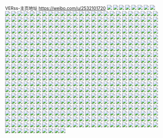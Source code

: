 VERss-主页地址 https://weibo.com/u/2532101720 
![](https://wx4.sinaimg.cn/mw2000/96ecce58gy1h86yjp5jd1j21401e04qp.jpg) 
![](https://wx4.sinaimg.cn/mw2000/96ecce58gy1h86yjmtzlcj215u36c7wj.jpg) 
![](https://wx4.sinaimg.cn/mw2000/96ecce58gy1h86yjptmftj21401e04qp.jpg) 
![](https://wx4.sinaimg.cn/mw2000/96ecce58gy1h86yj9d4rwj219r36ce83.jpg) 
![](https://wx4.sinaimg.cn/mw2000/96ecce58gy1h86yjnxc2ij21401e01kx.jpg) 
![](https://wx4.sinaimg.cn/mw2000/96ecce58gy1h86yjjy03gj21ix36chdv.jpg) 
![](https://wx4.sinaimg.cn/mw2000/96ecce58gy1h86yjb5ev2j219u36cb29.jpg) 
![](https://wx4.sinaimg.cn/mw2000/96ecce58gy1h86yje7k14j20xc3gxe81.jpg) 
![](https://wx4.sinaimg.cn/mw2000/96ecce58gy1h86yjcies4j219r36c7wh.jpg) 
![](https://wx4.sinaimg.cn/mw2000/96ecce58gy1h83sy7qr9gj21401e0n99.jpg) 
![](https://wx4.sinaimg.cn/mw2000/96ecce58gy1h83sy77nwnj21401e0qon.jpg) 
![](https://wx4.sinaimg.cn/mw2000/96ecce58gy1h82nvpr6bgj21401e07t6.jpg) 
![](https://wx4.sinaimg.cn/mw2000/96ecce58gy1h82nvsk9y2j21401e0ham.jpg) 
![](https://wx4.sinaimg.cn/mw2000/96ecce58gy1h829m9deqcj22c032we85.jpg) 
![](https://wx4.sinaimg.cn/mw2000/96ecce58gy1h829m6swj1j216w36chdu.jpg) 
![](https://wx4.sinaimg.cn/mw2000/96ecce58gy1h829lw0y7mj22c032f7wl.jpg) 
![](https://wx4.sinaimg.cn/mw2000/96ecce58gy1h829molsgwj22c03407wo.jpg) 
![](https://wx4.sinaimg.cn/mw2000/96ecce58gy1h829lzjldgj217836cu10.jpg) 
![](https://wx4.sinaimg.cn/mw2000/96ecce58gy1h829mgfbqcj22c03401l3.jpg) 
![](https://wx4.sinaimg.cn/mw2000/96ecce58gy1h829mu5nzaj227e2z0u0z.jpg) 
![](https://wx4.sinaimg.cn/mw2000/96ecce58gy1h829m3hrobj20xc3ofe84.jpg) 
![](https://wx4.sinaimg.cn/mw2000/96ecce58gy1h829mwwl8wj22c032l7wl.jpg) 
![](https://wx4.sinaimg.cn/mw2000/96ecce58ly1h7vwkgo128j21401e0qd4.jpg) 
![](https://wx4.sinaimg.cn/mw2000/96ecce58ly1h7vwnh6yeyj20dg0dg3zf.jpg) 
![](https://wx4.sinaimg.cn/mw2000/96ecce58ly1h7vwkgbm2pj21401e0n88.jpg) 
![](https://wx4.sinaimg.cn/mw2000/96ecce58ly1h7vu5xe85rj22c0340e83.jpg) 
![](https://wx4.sinaimg.cn/mw2000/96ecce58ly1h7vu5yfo0ij22c03407wi.jpg) 
![](https://wx4.sinaimg.cn/mw2000/96ecce58ly1h7vu5z83goj21yo1yohdt.jpg) 
![](https://wx4.sinaimg.cn/mw2000/96ecce58gy1h7tg5urclij23402c0e82.jpg) 
![](https://wx4.sinaimg.cn/mw2000/96ecce58gy1h7tg5tg5tzj21401e0122.jpg) 
![](https://wx4.sinaimg.cn/mw2000/96ecce58gy1h7tg5qn7t4j21401duayn.jpg) 
![](https://wx4.sinaimg.cn/mw2000/96ecce58gy1h7tg5p4bevj21401e0dvu.jpg) 
![](https://wx4.sinaimg.cn/mw2000/96ecce58gy1h7tg5swuaxj21401e0k9r.jpg) 
![](https://wx4.sinaimg.cn/mw2000/96ecce58gy1h7tg5ziir9j22h91h0npd.jpg) 
![](https://wx4.sinaimg.cn/mw2000/96ecce58gy1h7bwmp07odj21401dudsp.jpg) 
![](https://wx4.sinaimg.cn/mw2000/96ecce58gy1h7bwmpmazaj20yc16xdry.jpg) 
![](https://wx4.sinaimg.cn/mw2000/96ecce58gy1h7bwmqdryij21401e0qh3.jpg) 
![](https://wx4.sinaimg.cn/mw2000/96ecce58gy1h7az64cyhrj21e327xhdt.jpg) 
![](https://wx4.sinaimg.cn/mw2000/96ecce58gy1h7bivnn0wij20e10ef3yc.jpg) 
![](https://wx4.sinaimg.cn/mw2000/96ecce58gy1h7az65re5xj21hc280n64.jpg) 
![](https://wx4.sinaimg.cn/mw2000/96ecce58gy1h7az6288paj211w1ku4h3.jpg) 
![](https://wx4.sinaimg.cn/mw2000/96ecce58gy1h7bivn8z82j20e10ef3yc.jpg) 
![](https://wx4.sinaimg.cn/mw2000/96ecce58gy1h7az66p4ewj216o1kw42o.jpg) 
![](https://wx4.sinaimg.cn/mw2000/96ecce58gy1h7az685uelj214w1kw000.jpg) 
![](https://wx4.sinaimg.cn/mw2000/96ecce58gy1h7bivvny36j20e10ef3yc.jpg) 
![](https://wx4.sinaimg.cn/mw2000/96ecce58gy1h7az632qqlj212i1hbtqv.jpg) 
![](https://wx4.sinaimg.cn/mw2000/96ecce58ly1h6zmonnmupj21401e0ap8.jpg) 
![](https://wx4.sinaimg.cn/mw2000/96ecce58ly1h6zmoop3txj21421hf770.jpg) 
![](https://wx4.sinaimg.cn/mw2000/96ecce58ly1h6zmom2ii6j21401e0e65.jpg) 
![](https://wx4.sinaimg.cn/mw2000/96ecce58ly1h6zn1r6dhej228u28uu0y.jpg) 
![](https://wx4.sinaimg.cn/mw2000/96ecce58ly1h6zmon2osuj211x1kwe3m.jpg) 
![](https://wx4.sinaimg.cn/mw2000/96ecce58ly1h6zk93kpxmj21401e0h08.jpg) 
![](https://wx4.sinaimg.cn/mw2000/96ecce58ly1h6zk932jo1j21401e0k1r.jpg) 
![](https://wx4.sinaimg.cn/mw2000/96ecce58ly1h6zk92s1y6j21401e0wsg.jpg) 
![](https://wx4.sinaimg.cn/mw2000/96ecce58ly1h6zkcuakrgj21401dudxl.jpg) 
![](https://wx4.sinaimg.cn/mw2000/96ecce58ly1h6zk92frxzj21401e014r.jpg) 
![](https://wx4.sinaimg.cn/mw2000/96ecce58ly1h6zk966ay5j21hc1uowlr.jpg) 
![](https://wx4.sinaimg.cn/mw2000/96ecce58ly1h6zk95lwn4j21kw16o768.jpg) 
![](https://wx4.sinaimg.cn/mw2000/96ecce58ly1h6zk94q6cgj215o1qi4qp.jpg) 
![](https://wx4.sinaimg.cn/mw2000/96ecce58ly1h6zkah6o8kj21o02804cf.jpg) 
![](https://wx4.sinaimg.cn/mw2000/96ecce58gy1h5zy8volytj236c2dpnpe.jpg) 
![](https://wx4.sinaimg.cn/mw2000/96ecce58gy1h5zy8zuskrj20xc2zchdu.jpg) 
![](https://wx4.sinaimg.cn/mw2000/96ecce58gy1h5zy8afnasj215o2w67wh.jpg) 
![](https://wx4.sinaimg.cn/mw2000/96ecce58gy1h5zy8f2ce4j215o2w4x6p.jpg) 
![](https://wx4.sinaimg.cn/mw2000/96ecce58gy1h5zy8pyt4gj215o1qn4qp.jpg) 
![](https://wx4.sinaimg.cn/mw2000/96ecce58gy1h5zy8ilk0mj215o2xab29.jpg) 
![](https://wx4.sinaimg.cn/mw2000/96ecce58gy1h5zyebwdyjj20uk6iakjn.jpg) 
![](https://wx4.sinaimg.cn/mw2000/96ecce58gy1h5zydo0cp0j20uk5l5u0y.jpg) 
![](https://wx4.sinaimg.cn/mw2000/96ecce58gy1h5zy9ep7rgj215o335b2a.jpg) 
![](https://wx4.sinaimg.cn/mw2000/96ecce58gy1h5pjt4r7g4j21401e0aoh.jpg) 
![](https://wx4.sinaimg.cn/mw2000/96ecce58gy1h5pjt3rqctj21401e07hs.jpg) 
![](https://wx4.sinaimg.cn/mw2000/96ecce58gy1h5pjt0msx5j21401e0apv.jpg) 
![](https://wx4.sinaimg.cn/mw2000/96ecce58gy1h5pjt1jcygj21401e0k4n.jpg) 
![](https://wx4.sinaimg.cn/mw2000/96ecce58gy1h5pjt2o9ytj21401dr7is.jpg) 
![](https://wx4.sinaimg.cn/mw2000/96ecce58gy1h5pjszkd8sj21401dzk3e.jpg) 
![](https://wx4.sinaimg.cn/mw2000/96ecce58gy1h5de2x5n43j212b166e3c.jpg) 
![](https://wx4.sinaimg.cn/mw2000/96ecce58gy1h5de2tbv00j21401dzh3g.jpg) 
![](https://wx4.sinaimg.cn/mw2000/96ecce58gy1h5de2y697tj21401dzams.jpg) 
![](https://wx4.sinaimg.cn/mw2000/96ecce58gy1h5de2uadshj21401dz19j.jpg) 
![](https://wx4.sinaimg.cn/mw2000/96ecce58gy1h5de2za4moj21401e0gzl.jpg) 
![](https://wx4.sinaimg.cn/mw2000/96ecce58gy1h5de2kne4fj22c03821kz.jpg) 
![](https://wx4.sinaimg.cn/mw2000/96ecce58gy1h5de3160btj2280340kjm.jpg) 
![](https://wx4.sinaimg.cn/mw2000/96ecce58gy1h5de2rlqu7j215p3h0npe.jpg) 
![](https://wx4.sinaimg.cn/mw2000/96ecce58gy1h4l2ox9rhij215o2bcb2a.jpg) 
![](https://wx4.sinaimg.cn/mw2000/96ecce58gy1h4l2p5m2z9j215o3p4e82.jpg) 
![](https://wx4.sinaimg.cn/mw2000/96ecce58gy1h4l2oqihfdj215o2w7qv6.jpg) 
![](https://wx4.sinaimg.cn/mw2000/96ecce58gy1h4l2pnex44j20xc3k71ky.jpg) 
![](https://wx4.sinaimg.cn/mw2000/96ecce58gy1h4l2o9xeooj22603177wi.jpg) 
![](https://wx4.sinaimg.cn/mw2000/96ecce58gy1h4l2paxar3j215o349qv5.jpg) 
![](https://wx4.sinaimg.cn/mw2000/96ecce58gy1h4l2phf7aoj21xj2itkjm.jpg) 
![](https://wx4.sinaimg.cn/mw2000/96ecce58gy1h4l2oj9khuj222o340hdv.jpg) 
![](https://wx4.sinaimg.cn/mw2000/96ecce58gy1h4l2pf368pj215o1qte81.jpg) 
![](https://wx4.sinaimg.cn/mw2000/96ecce58gy1h4a0gkddx0j21zj31bx6q.jpg) 
![](https://wx4.sinaimg.cn/mw2000/96ecce58gy1h4a0e3ya6zj215o2etkjm.jpg) 
![](https://wx4.sinaimg.cn/mw2000/96ecce58gy1h4a0d6ogcuj22532zxe82.jpg) 
![](https://wx4.sinaimg.cn/mw2000/96ecce58gy1h4a0fg7x4lj21o0280qv5.jpg) 
![](https://wx4.sinaimg.cn/mw2000/96ecce58gy1h4a0h2p9u8j223d2xi7wi.jpg) 
![](https://wx4.sinaimg.cn/mw2000/96ecce58gy1h4a0g8en4cj21o0280qv5.jpg) 
![](https://wx4.sinaimg.cn/mw2000/96ecce58gy1h4a0h9thecj227y33xkjl.jpg) 
![](https://wx4.sinaimg.cn/mw2000/96ecce58gy1h4a0eiesqgj215o1qi4qp.jpg) 
![](https://wx4.sinaimg.cn/mw2000/96ecce58gy1h4a0hg1ovuj20n80n8q8m.jpg) 
![](https://wx4.sinaimg.cn/mw2000/96ecce58gy1h4a0dmak3fj215o335npd.jpg) 
![](https://wx4.sinaimg.cn/mw2000/96ecce58gy1h3vc2si4pcj215o38p1ky.jpg) 
![](https://wx4.sinaimg.cn/mw2000/96ecce58gy1h3vc2oq21xj215o38ob2a.jpg) 
![](https://wx4.sinaimg.cn/mw2000/96ecce58gy1h3vc2uzvyjj20xc3qy7wi.jpg) 
![](https://wx4.sinaimg.cn/mw2000/96ecce58gy1h3vc2j4h5oj215o2be1ky.jpg) 
![](https://wx4.sinaimg.cn/mw2000/96ecce58gy1h3vc2dkp0lj215o33kkjl.jpg) 
![](https://wx4.sinaimg.cn/mw2000/96ecce58gy1h3vc2lricoj215o38ob2a.jpg) 
![](https://wx4.sinaimg.cn/mw2000/96ecce58gy1h3vc2xsartj215o2vg7wi.jpg) 
![](https://wx4.sinaimg.cn/mw2000/96ecce58gy1h3vc2goanzj215o38okjl.jpg) 
![](https://wx4.sinaimg.cn/mw2000/96ecce58gy1h3vc2enoipj21401e0ak6.jpg) 
![](https://wx4.sinaimg.cn/mw2000/96ecce58gy1h3ol0x8scej21nz1nz4qq.jpg) 
![](https://wx4.sinaimg.cn/mw2000/96ecce58gy1h3ol0o2q5uj21401drkgd.jpg) 
![](https://wx4.sinaimg.cn/mw2000/96ecce58gy1h3ol0p446jj21401drtna.jpg) 
![](https://wx4.sinaimg.cn/mw2000/96ecce58gy1h3ol0mei9jj21401e0n83.jpg) 
![](https://wx4.sinaimg.cn/mw2000/96ecce58gy1h3ol0kdb2rj21401e0h2f.jpg) 
![](https://wx4.sinaimg.cn/mw2000/96ecce58gy1h3ol0lib4uj21401e0tne.jpg) 
![](https://wx4.sinaimg.cn/mw2000/96ecce58gy1h3ol0r99bjj21401e07nz.jpg) 
![](https://wx4.sinaimg.cn/mw2000/96ecce58gy1h3ol0q28nyj21401e0qfi.jpg) 
![](https://wx4.sinaimg.cn/mw2000/96ecce58gy1h3ol0ucmx3j21o0230npe.jpg) 
![](https://wx4.sinaimg.cn/mw2000/96ecce58gy1h3ihftyeqbj22c0340npd.jpg) 
![](https://wx4.sinaimg.cn/mw2000/96ecce58gy1h3ihfxygmlj221t2vcu0x.jpg) 
![](https://wx4.sinaimg.cn/mw2000/96ecce58gy1h3ihg3ejj8j22ba340e82.jpg) 
![](https://wx4.sinaimg.cn/mw2000/96ecce58gy1h3ihg8whl8j21zd2tmkjl.jpg) 
![](https://wx4.sinaimg.cn/mw2000/96ecce58gy1h2yptz8ya5j21401e07d6.jpg) 
![](https://wx4.sinaimg.cn/mw2000/96ecce58gy1h2yptx1d4gj21401e0wx0.jpg) 
![](https://wx4.sinaimg.cn/mw2000/96ecce58gy1h2yptyehcwj21401e0wvf.jpg) 
![](https://wx4.sinaimg.cn/mw2000/96ecce58gy1h2ypu08hq6j21401e0123.jpg) 
![](https://wx4.sinaimg.cn/mw2000/96ecce58gy1h2imn0fu97j22560zo4q3.jpg) 
![](https://wx4.sinaimg.cn/mw2000/96ecce58gy1h2immvi6vwj22bh2wde82.jpg) 
![](https://wx4.sinaimg.cn/mw2000/96ecce58gy1h2hpf7porhj23402c0x6p.jpg) 
![](https://wx4.sinaimg.cn/mw2000/96ecce58gy1h2hpf5hie9j22c0340x6q.jpg) 
![](https://wx4.sinaimg.cn/mw2000/96ecce58gy1h2hpfngwz6j228k2zfx6p.jpg) 
![](https://wx4.sinaimg.cn/mw2000/96ecce58gy1h2goyw2ymjj21o0280b29.jpg) 
![](https://wx4.sinaimg.cn/mw2000/96ecce58gy1h2goz1gjtuj21vp2mshdt.jpg) 
![](https://wx4.sinaimg.cn/mw2000/96ecce58gy1h2goz01i5ij21401e0k5p.jpg) 
![](https://wx4.sinaimg.cn/mw2000/96ecce58gy1h2goyz0nzoj21401e0dqt.jpg) 
![](https://wx4.sinaimg.cn/mw2000/96ecce58gy1h2goytyd0jj21yb2qg4qp.jpg) 
![](https://wx4.sinaimg.cn/mw2000/96ecce58gy1h2goyy12inj21401e0k6b.jpg) 
![](https://wx4.sinaimg.cn/mw2000/96ecce58gy1h2au2oudkgj22a232wu0z.jpg) 
![](https://wx4.sinaimg.cn/mw2000/96ecce58gy1h2au2iq9jkj226p2v7b2b.jpg) 
![](https://wx4.sinaimg.cn/mw2000/96ecce58gy1h2au2llsaqj22bz2zdnpf.jpg) 
![](https://wx4.sinaimg.cn/mw2000/96ecce58gy1h2au2wrkgdj20u00u0dwr.jpg) 
![](https://wx4.sinaimg.cn/mw2000/96ecce58gy1h28or5m8c6j21eb1tr19c.jpg) 
![](https://wx4.sinaimg.cn/mw2000/96ecce58gy1h28or44ddwj21sl2a9tyn.jpg) 
![](https://wx4.sinaimg.cn/mw2000/96ecce58gy1h24pc1v6mdj23402c0x6q.jpg) 
![](https://wx4.sinaimg.cn/mw2000/96ecce58gy1h24pbt9edcj23402c0u0y.jpg) 
![](https://wx4.sinaimg.cn/mw2000/96ecce58gy1h24pc35sq3j20mi0q6aho.jpg) 
![](https://wx4.sinaimg.cn/mw2000/96ecce58gy1h1u4kiiicej21401dzgu7.jpg) 
![](https://wx4.sinaimg.cn/mw2000/96ecce58gy1h1u4kjz24aj21lq24z4ow.jpg) 
![](https://wx4.sinaimg.cn/mw2000/96ecce58gy1h1miue7uwcj23402c0npe.jpg) 
![](https://wx4.sinaimg.cn/mw2000/96ecce58gy1h1iq25xctjj21o0280e83.jpg) 
![](https://wx4.sinaimg.cn/mw2000/96ecce58gy1h1iq1lqymdj21o02807wk.jpg) 
![](https://wx4.sinaimg.cn/mw2000/96ecce58gy1h1iq1ypz5mj21o0280kjn.jpg) 
![](https://wx4.sinaimg.cn/mw2000/96ecce58gy1h1iq7xn6ooj21o0280qv6.jpg) 
![](https://wx4.sinaimg.cn/mw2000/96ecce58gy1h1hlnukh17j20u0140dpj.jpg) 
![](https://wx4.sinaimg.cn/mw2000/96ecce58gy1h1hlnto7prj22af340kjm.jpg) 
![](https://wx4.sinaimg.cn/mw2000/96ecce58gy1h1hlobjgy4j20qk0zfalj.jpg) 
![](https://wx4.sinaimg.cn/mw2000/96ecce58gy1h1hlnrm88lj22c033q4qq.jpg) 
![](https://wx4.sinaimg.cn/mw2000/96ecce58gy1h1hlnnvm58j21o02807wi.jpg) 
![](https://wx4.sinaimg.cn/mw2000/96ecce58gy1h1hlnk6djaj22c0340npe.jpg) 
![](https://wx4.sinaimg.cn/mw2000/96ecce58gy1h1hlo95jdrj21dh1tzx6p.jpg) 
![](https://wx4.sinaimg.cn/mw2000/96ecce58gy1h0snr30j7hj21o0280e81.jpg) 
![](https://wx4.sinaimg.cn/mw2000/96ecce58gy1h0snr48lnyj21gs1yde5c.jpg) 
![](https://wx4.sinaimg.cn/mw2000/96ecce58gy1h0r4hbms5rj22c02c0b2e.jpg) 
![](https://wx4.sinaimg.cn/mw2000/96ecce58gy1h0r4j67ff5j229v35su12.jpg) 
![](https://wx4.sinaimg.cn/mw2000/96ecce58gy1h0r4jhrjvqj224x2uke84.jpg) 
![](https://wx4.sinaimg.cn/mw2000/96ecce58gy1h0r4kb77n5j226u2x4e85.jpg) 
![](https://wx4.sinaimg.cn/mw2000/96ecce58gy1h0r4l00yjij22c02n4npi.jpg) 
![](https://wx4.sinaimg.cn/mw2000/96ecce58gy1h0r4ljgyu9j224u2uhnpg.jpg) 
![](https://wx4.sinaimg.cn/mw2000/96ecce58gy1h0r4m3qtqfj22c034dkjn.jpg) 
![](https://wx4.sinaimg.cn/mw2000/96ecce58gy1h0qw43nrqoj220u319npd.jpg) 
![](https://wx4.sinaimg.cn/mw2000/96ecce58gy1h0r4mbnzwvj20qs140awv.jpg) 
![](https://wx4.sinaimg.cn/mw2000/96ecce58gy1h0r4n22am8j22c0340qv6.jpg) 
![](https://wx4.sinaimg.cn/mw2000/96ecce58gy1h0po70k3wmj21401e04qp.jpg) 
![](https://wx4.sinaimg.cn/mw2000/96ecce58gy1h0po7clnd3j21401dzqle.jpg) 
![](https://wx4.sinaimg.cn/mw2000/96ecce58gy1h0podyfpwoj22c01r0npd.jpg) 
![](https://wx4.sinaimg.cn/mw2000/96ecce58gy1h0podgpbsrj22c0340qv7.jpg) 
![](https://wx4.sinaimg.cn/mw2000/96ecce58gy1h0puesj61qj21kz23ze82.jpg) 
![](https://wx4.sinaimg.cn/mw2000/96ecce58gy1h0puf0vi7wj225k2ogx6q.jpg) 
![](https://wx4.sinaimg.cn/mw2000/96ecce58gy1h0puf7xqdtj21ui2rrb2c.jpg) 
![](https://wx4.sinaimg.cn/mw2000/96ecce58gy1h0puf9tmu4j224e2tv1ky.jpg) 
![](https://wx4.sinaimg.cn/mw2000/96ecce58gy1h0pufgces2j21wy2jy4qs.jpg) 
![](https://wx4.sinaimg.cn/mw2000/96ecce58gy1h07q9s8rtdj22c01k01kz.jpg) 
![](https://wx4.sinaimg.cn/mw2000/96ecce58gy1h07q9wn0pxj20u00u0av5.jpg) 
![](https://wx4.sinaimg.cn/mw2000/96ecce58gy1h07qa0xtqoj217e0sxe81.jpg) 
![](https://wx4.sinaimg.cn/mw2000/96ecce58gy1h07qa4kr6ij20vh18tn4o.jpg) 
![](https://wx4.sinaimg.cn/mw2000/96ecce58gy1h07qaamv6fj20zo1bjal4.jpg) 
![](https://wx4.sinaimg.cn/mw2000/96ecce58gy1h07qa8tpzbj20zo1c77g1.jpg) 
![](https://wx4.sinaimg.cn/mw2000/96ecce58gy1gzk444r3bcj20zo19dgwq.jpg) 
![](https://wx4.sinaimg.cn/mw2000/96ecce58gy1gzk43xb7b3j20mp14d7c4.jpg) 
![](https://wx4.sinaimg.cn/mw2000/96ecce58gy1gzk43zztvhj20zo18ldts.jpg) 
![](https://wx4.sinaimg.cn/mw2000/96ecce58gy1gzk443sc3fj20zo1bogzr.jpg) 
![](https://wx4.sinaimg.cn/mw2000/96ecce58gy1gzk4569ytsj22c0340e83.jpg) 
![](https://wx4.sinaimg.cn/mw2000/96ecce58gy1gzk44888ekj20zo1adtmc.jpg) 
![](https://wx4.sinaimg.cn/mw2000/96ecce58gy1gzk44q2tkjj21o0280kjm.jpg) 
![](https://wx4.sinaimg.cn/mw2000/96ecce58gy1gzk44j8w1qj21o0280e82.jpg) 
![](https://wx4.sinaimg.cn/mw2000/96ecce58gy1gzk45cayy8j20zo1br1kx.jpg) 
![](https://wx4.sinaimg.cn/mw2000/96ecce58gy1gzk45ioekbj20zo1bq1kx.jpg) 
![](https://wx4.sinaimg.cn/mw2000/96ecce58gy1gzblzwc8wdj20zi1r4u0x.jpg) 
![](https://wx4.sinaimg.cn/mw2000/96ecce58gy1gyv6i2g12nj20zo1awtnl.jpg) 
![](https://wx4.sinaimg.cn/mw2000/96ecce58gy1gyv6jglbwej22c0340npj.jpg) 
![](https://wx4.sinaimg.cn/mw2000/96ecce58gy1gyv6jrktp4j22a2351e84.jpg) 
![](https://wx4.sinaimg.cn/mw2000/96ecce58gy1gyv6k6sbh2j21z92zse83.jpg) 
![](https://wx4.sinaimg.cn/mw2000/96ecce58gy1gyv6lyeotyj21o0280x6q.jpg) 
![](https://wx4.sinaimg.cn/mw2000/96ecce58gy1gyv6mtflyoj21o022z1kz.jpg) 
![](https://wx4.sinaimg.cn/mw2000/96ecce58gy1gyv6nbs06nj22801o0kjm.jpg) 
![](https://wx4.sinaimg.cn/mw2000/96ecce58ly1gydv1w1ifdj21xa1bc7wh.jpg) 
![](https://wx4.sinaimg.cn/mw2000/96ecce58ly1gydv37lzidj23402c0x6r.jpg) 
![](https://wx4.sinaimg.cn/mw2000/96ecce58ly1gydv1xukrhj21fd14u4c2.jpg) 
![](https://wx4.sinaimg.cn/mw2000/96ecce58gy1gycqecfc9cj22801qznpe.jpg) 
![](https://wx4.sinaimg.cn/mw2000/96ecce58gy1gycqef66k7j22801lv4qq.jpg) 
![](https://wx4.sinaimg.cn/mw2000/96ecce58gy1gxsmu7vqwgj21o0280b29.jpg) 
![](https://wx4.sinaimg.cn/mw2000/96ecce58gy1gxsmu9p23dj21o0280e81.jpg) 
![](https://wx4.sinaimg.cn/mw2000/96ecce58gy1gxsmu6a5hej21o0280e81.jpg) 
![](https://wx4.sinaimg.cn/mw2000/96ecce58gy1gxsmtshri4j20ku0rstd8.jpg) 
![](https://wx4.sinaimg.cn/mw2000/96ecce58gy1gxpvyyaez3j21o0280u0x.jpg) 
![](https://wx4.sinaimg.cn/mw2000/96ecce58gy1gxpvyztidzj21o0280qv5.jpg) 
![](https://wx4.sinaimg.cn/mw2000/96ecce58gy1gxpvz15gqyj22c03401ky.jpg) 
![](https://wx4.sinaimg.cn/mw2000/96ecce58gy1gxetcmpmnoj20oe0as0ud.jpg) 
![](https://wx4.sinaimg.cn/mw2000/96ecce58gy1gxetcubs4jj20qw0o6gn1.jpg) 
![](https://wx4.sinaimg.cn/mw2000/96ecce58gy1gxct5t4fw3j21o01n6b29.jpg) 
![](https://wx4.sinaimg.cn/mw2000/96ecce58gy1gxct5qqop7j21o02801ky.jpg) 
![](https://wx4.sinaimg.cn/mw2000/96ecce58gy1gxct5bg9foj21o02801ky.jpg) 
![](https://wx4.sinaimg.cn/mw2000/96ecce58gy1gxct5j0eooj21o021fu0x.jpg) 
![](https://wx4.sinaimg.cn/mw2000/96ecce58gy1gxct5lcb2jj21nz20zqv5.jpg) 
![](https://wx4.sinaimg.cn/mw2000/96ecce58gy1gxct5gq4sfj21o02804qq.jpg) 
![](https://wx4.sinaimg.cn/mw2000/96ecce58gy1gwy0jzpwhwj20rs0kutcv.jpg) 
![](https://wx4.sinaimg.cn/mw2000/96ecce58gy1gwy0k1a0pwj20rs0kutcw.jpg) 
![](https://wx4.sinaimg.cn/mw2000/96ecce58gy1gwvem82d4hj20mi14019e.jpg) 
![](https://wx4.sinaimg.cn/mw2000/96ecce58gy1gwvektp3r4j21te1te1ky.jpg) 
![](https://wx4.sinaimg.cn/mw2000/96ecce58gy1gwvemao2fsj20nm15zh2g.jpg) 
![](https://wx4.sinaimg.cn/mw2000/96ecce58gy1gwvel45xz3j22bz2bzhdw.jpg) 
![](https://wx4.sinaimg.cn/mw2000/96ecce58gy1gwvejq5824j22bz2bzx6q.jpg) 
![](https://wx4.sinaimg.cn/mw2000/96ecce58gy1gwvekis9aaj22652xznpg.jpg) 
![](https://wx4.sinaimg.cn/mw2000/96ecce58gy1gwl8kxxl39j20zg1baafs.jpg) 
![](https://wx4.sinaimg.cn/mw2000/96ecce58gy1gwl8km88j1j215x1mph19.jpg) 
![](https://wx4.sinaimg.cn/mw2000/96ecce58gy1gwl8kj311sj20u00u0nby.jpg) 
![](https://wx4.sinaimg.cn/mw2000/96ecce58gy1gwl8kl2dfij20qt0qtgyp.jpg) 
![](https://wx4.sinaimg.cn/mw2000/96ecce58gy1gwl8kwmk6dj219t1p21ja.jpg) 
![](https://wx4.sinaimg.cn/mw2000/96ecce58gy1gwl8kh19tsj20nl1f0792.jpg) 
![](https://wx4.sinaimg.cn/mw2000/002Lmrkkgy1gvgemrxoeij61o0280hdu02.jpg) 
![](https://wx4.sinaimg.cn/mw2000/002Lmrkkgy1gvgenfnohnj62c034db2b02.jpg) 
![](https://wx4.sinaimg.cn/mw2000/002Lmrkkgy1gvgem8xzloj61o0280qv702.jpg) 
![](https://wx4.sinaimg.cn/mw2000/002Lmrkkgy1gvgemm7gj6j61o02804qr02.jpg) 
![](https://wx4.sinaimg.cn/mw2000/002Lmrkkgy1gvgen3auurj63402c01l102.jpg) 
![](https://wx4.sinaimg.cn/mw2000/002Lmrkkgy1gvgemfi8brj61o0280npf02.jpg) 
![](https://wx4.sinaimg.cn/mw2000/96ecce58gy1h2kw5qeyqgj21lg24mb29.jpg) 
![](https://wx4.sinaimg.cn/mw2000/96ecce58gy1h2kw5lnnm7j21hw2624qp.jpg) 
![](https://wx4.sinaimg.cn/mw2000/96ecce58gy1h2kw5xc9onj21dp22j7wh.jpg) 
![](https://wx4.sinaimg.cn/mw2000/96ecce58gy1h2kw69jmu1j21ji25y7wi.jpg) 
![](https://wx4.sinaimg.cn/mw2000/96ecce58gy1h2kw5sg84oj20zv1buh0a.jpg) 
![](https://wx4.sinaimg.cn/mw2000/96ecce58gy1h2kw630rd9j21hb27zx6p.jpg) 
![](https://wx4.sinaimg.cn/mw2000/002Lmrkkgy1guvjh370b6j62352s71kz02.jpg) 
![](https://wx4.sinaimg.cn/mw2000/002Lmrkkgy1guvjg9cvmwj63402c01kz02.jpg) 
![](https://wx4.sinaimg.cn/mw2000/96ecce58gy1h2kwaqw7hsj227k2y17wj.jpg) 
![](https://wx4.sinaimg.cn/mw2000/002Lmrkkgy1guvjgu9d14j62yo1o04qq02.jpg) 
![](https://wx4.sinaimg.cn/mw2000/002Lmrkkgy1guvjglvs7wj62c0340b2c02.jpg) 
![](https://wx4.sinaimg.cn/mw2000/002Lmrkkgy1guvjg4agk6j62yo1o04qq02.jpg) 
![](https://wx4.sinaimg.cn/mw2000/002Lmrkkgy1gthloncje9j62yo1o0e8102.jpg) 
![](https://wx4.sinaimg.cn/mw2000/002Lmrkkgy1gthlod5oqjj61o02yo7wh02.jpg) 
![](https://wx4.sinaimg.cn/mw2000/002Lmrkkgy1gthlqw3rp3j60tu0tun7a02.jpg) 
![](https://wx4.sinaimg.cn/mw2000/96ecce58gy1gt1inbfwc2j22801o0u0x.jpg) 
![](https://wx4.sinaimg.cn/mw2000/96ecce58gy1gt1ingpc9sj21o0280kjm.jpg) 
![](https://wx4.sinaimg.cn/mw2000/002Lmrkkgy1gt1inka0zwj62801o0u0x02.jpg) 
![](https://wx4.sinaimg.cn/mw2000/96ecce58gy1gsm2m1ibmsj21o0280e81.jpg) 
![](https://wx4.sinaimg.cn/mw2000/96ecce58gy1gsmoj4nr29j21o0280npd.jpg) 
![](https://wx4.sinaimg.cn/mw2000/96ecce58gy1gsmoj5ucizj21o02807wi.jpg) 
![](https://wx4.sinaimg.cn/mw2000/96ecce58gy1gsm2tntu60j21o0280npd.jpg) 
![](https://wx4.sinaimg.cn/mw2000/96ecce58gy1gs56k35xbuj22yo1o04qq.jpg) 
![](https://wx4.sinaimg.cn/mw2000/96ecce58gy1gs56k0hsmfj20zk0k00z5.jpg) 
![](https://wx4.sinaimg.cn/mw2000/96ecce58gy1gs56jgz2fzj20u01mnnjg.jpg) 
![](https://wx4.sinaimg.cn/mw2000/96ecce58gy1grfn4vop08j223c2loe82.jpg) 
![](https://wx4.sinaimg.cn/mw2000/96ecce58gy1grfn50rxplj21o0281kjm.jpg) 
![](https://wx4.sinaimg.cn/mw2000/96ecce58gy1grge2jpkztj21o0280kjm.jpg) 
![](https://wx4.sinaimg.cn/mw2000/96ecce58gy1grfn4yavowj21o02807wi.jpg) 
![](https://wx4.sinaimg.cn/mw2000/96ecce58gy1grgd5wtu9aj20u01404ch.jpg) 
![](https://wx4.sinaimg.cn/mw2000/96ecce58gy1grfn4s81itj22c01v77wi.jpg) 
![](https://wx4.sinaimg.cn/mw2000/96ecce58ly1gq6pfss4otj21jd21r4qp.jpg) 
![](https://wx4.sinaimg.cn/mw2000/96ecce58ly1gq6pfust84j22dc35s1kz.jpg) 
![](https://wx4.sinaimg.cn/mw2000/96ecce58ly1gq6pfw8f2xj225j1my7wh.jpg) 
![](https://wx4.sinaimg.cn/mw2000/96ecce58ly1gq6pfwzg50j22801o07wh.jpg) 
![](https://wx4.sinaimg.cn/mw2000/96ecce58ly1gq6pfxmwpej22801o04qp.jpg) 
![](https://wx4.sinaimg.cn/mw2000/96ecce58ly1gq6pfryw2aj21nz1ys1kx.jpg) 
![](https://wx4.sinaimg.cn/mw2000/96ecce58ly1gq5paljj72j22801o0e81.jpg) 
![](https://wx4.sinaimg.cn/mw2000/96ecce58ly1gq5panbag0j23402c0e82.jpg) 
![](https://wx4.sinaimg.cn/mw2000/96ecce58ly1gq5paocgzaj21o026v4qp.jpg) 
![](https://wx4.sinaimg.cn/mw2000/96ecce58ly1gq5paoz69oj21o023g1kr.jpg) 
![](https://wx4.sinaimg.cn/mw2000/96ecce58ly1gq5papk8e5j21m025akhs.jpg) 
![](https://wx4.sinaimg.cn/mw2000/96ecce58ly1gnv0j099e1j21ka24kb2a.jpg) 
![](https://wx4.sinaimg.cn/mw2000/96ecce58ly1gnv0ir4ttaj20rt2bde81.jpg) 
![](https://wx4.sinaimg.cn/mw2000/96ecce58ly1gnv0iryiwyj216m16m1e6.jpg) 
![](https://wx4.sinaimg.cn/mw2000/96ecce58ly1gnv0ivl28dj21o0280hdv.jpg) 
![](https://wx4.sinaimg.cn/mw2000/96ecce58ly1gnv0j1y5waj22801o0qv6.jpg) 
![](https://wx4.sinaimg.cn/mw2000/96ecce58ly1gnv0iyojihj21o0280b2b.jpg) 
![](https://wx4.sinaimg.cn/mw2000/96ecce58ly1gmyx2hol8mj21ie20iqv6.jpg) 
![](https://wx4.sinaimg.cn/mw2000/96ecce58ly1gmyx2j5zqpj23402c04qq.jpg) 
![](https://wx4.sinaimg.cn/mw2000/96ecce58ly1gmyx2lk5f7j21j621ju0y.jpg) 
![](https://wx4.sinaimg.cn/mw2000/96ecce58ly1gmyx2o2t7jj221n1awnpd.jpg) 
![](https://wx4.sinaimg.cn/mw2000/96ecce58ly1gmyx2mclkzj22ex1t67ss.jpg) 
![](https://wx4.sinaimg.cn/mw2000/96ecce58ly1gmyx2ozcrnj233j26j4qq.jpg) 
![](https://wx4.sinaimg.cn/mw2000/96ecce58ly1gmyx2r0hjxj22582ha4qp.jpg) 
![](https://wx4.sinaimg.cn/mw2000/96ecce58ly1gmhrapgmo0j21eu1lthdu.jpg) 
![](https://wx4.sinaimg.cn/mw2000/96ecce58ly1gmhral7rhzj21cl1qn7wi.jpg) 
![](https://wx4.sinaimg.cn/mw2000/96ecce58ly1gmawr5ogtaj221j329b2b.jpg) 
![](https://wx4.sinaimg.cn/mw2000/96ecce58ly1gmawr91xuuj22801o0e82.jpg) 
![](https://wx4.sinaimg.cn/mw2000/96ecce58ly1gmawr70tjrj21tk2ffnpd.jpg) 
![](https://wx4.sinaimg.cn/mw2000/96ecce58ly1gmawrb3qe7j22b42b4kjm.jpg) 
![](https://wx4.sinaimg.cn/mw2000/96ecce58ly1gmawrc5elxj22801o0hdu.jpg) 
![](https://wx4.sinaimg.cn/mw2000/96ecce58ly1gmawrdm2x9j22c0340b2a.jpg) 
![](https://wx4.sinaimg.cn/mw2000/96ecce58gy1gm0s5hosm8j21k722xqv5.jpg) 
![](https://wx4.sinaimg.cn/mw2000/96ecce58gy1gm0s5qqh1qj22801myu0x.jpg) 
![](https://wx4.sinaimg.cn/mw2000/96ecce58gy1gm0s5nr166j21lf24kb2a.jpg) 
![](https://wx4.sinaimg.cn/mw2000/96ecce58gy1gm0s5loefqj22801o0qv6.jpg) 
![](https://wx4.sinaimg.cn/mw2000/96ecce58gy1gm0s5jto6gj226g33h4qs.jpg) 
![](https://wx4.sinaimg.cn/mw2000/96ecce58gy1gm0s5pgzrvj22801o04qq.jpg) 
![](https://wx4.sinaimg.cn/mw2000/96ecce58gy1gldcl5bh8sj213t0zkndg.jpg) 
![](https://wx4.sinaimg.cn/mw2000/96ecce58gy1gldclj05guj22c0340u0x.jpg) 
![](https://wx4.sinaimg.cn/mw2000/96ecce58gy1gldcl9q2q7j22802yokjn.jpg) 
![](https://wx4.sinaimg.cn/mw2000/96ecce58gy1gldcl7pgc1j22801o0kjm.jpg) 
![](https://wx4.sinaimg.cn/mw2000/96ecce58gy1gldcle5q1dj22c03407wi.jpg) 
![](https://wx4.sinaimg.cn/mw2000/96ecce58gy1gldcl6jzwmj21o0280npe.jpg) 
![](https://wx4.sinaimg.cn/mw2000/96ecce58gy1gldcljul7lj2224224gvs.jpg) 
![](https://wx4.sinaimg.cn/mw2000/96ecce58gy1gldclgm5scj219j182qjm.jpg) 
![](https://wx4.sinaimg.cn/mw2000/96ecce58gy1gldclhbc8pj21zq1zq1kx.jpg) 
![](https://wx4.sinaimg.cn/mw2000/96ecce58gy1gkk8h4b82lj21e00xcdp1.jpg) 
![](https://wx4.sinaimg.cn/mw2000/96ecce58gy1gkk8h3np7qj20m80cemxk.jpg) 
![](https://wx4.sinaimg.cn/mw2000/96ecce58gy1gkk8h55vqhj20u0140407.jpg) 
![](https://wx4.sinaimg.cn/mw2000/96ecce58gy1gkk8h5q2cjj20u01hcq3z.jpg) 
![](https://wx4.sinaimg.cn/mw2000/96ecce58gy1gjtt7lzrqjj21ko23k7wi.jpg) 
![](https://wx4.sinaimg.cn/mw2000/96ecce58gy1gjtt79cie4j223i23i1ky.jpg) 
![](https://wx4.sinaimg.cn/mw2000/96ecce58gy1gjtt7gni4xj21o026je82.jpg) 
![](https://wx4.sinaimg.cn/mw2000/96ecce58gy1gjtt7ukd3rj21o0280qv5.jpg) 
![](https://wx4.sinaimg.cn/mw2000/96ecce58gy1gjtt7q55xzj227z1hc1ky.jpg) 
![](https://wx4.sinaimg.cn/mw2000/96ecce58gy1gjtt7zm1h4j21o0280e82.jpg) 
![](https://wx4.sinaimg.cn/mw2000/96ecce58gy1gjtt6t67e3j22c0340npd.jpg) 
![](https://wx4.sinaimg.cn/mw2000/96ecce58gy1gjtt705r8ej21o0280hdu.jpg) 
![](https://wx4.sinaimg.cn/mw2000/96ecce58gy1gjtt6ppifvj22c0340npe.jpg) 
![](https://wx4.sinaimg.cn/mw2000/96ecce58gy1gjh7qo3k21j21ho20a4qq.jpg) 
![](https://wx4.sinaimg.cn/mw2000/96ecce58gy1gjh7qjf73dj213y0u00xt.jpg) 
![](https://wx4.sinaimg.cn/mw2000/96ecce58gy1gjh7ql9b2hj22402tcx6q.jpg) 
![](https://wx4.sinaimg.cn/mw2000/96ecce58gy1gjh7r97bu2j223v16m1ky.jpg) 
![](https://wx4.sinaimg.cn/mw2000/96ecce58gy1gjfov3m7k0j22c03401ky.jpg) 
![](https://wx4.sinaimg.cn/mw2000/96ecce58gy1gjfov2isrzj22c03401ky.jpg) 
![](https://wx4.sinaimg.cn/mw2000/96ecce58ly1gjbej0izb7j21o025nx6p.jpg) 
![](https://wx4.sinaimg.cn/mw2000/96ecce58ly1gjbeizi1q0j225d1m11ky.jpg) 
![](https://wx4.sinaimg.cn/mw2000/96ecce58ly1gjbej30paij22c0340kh2.jpg) 
![](https://wx4.sinaimg.cn/mw2000/96ecce58ly1gjbej4taaxj22801o0hdu.jpg) 
![](https://wx4.sinaimg.cn/mw2000/96ecce58ly1gjbej206unj21o024m4qq.jpg) 
![](https://wx4.sinaimg.cn/mw2000/96ecce58ly1gjbej5w1bij22b8340npf.jpg) 
![](https://wx4.sinaimg.cn/mw2000/96ecce58ly1gjbej82hp0j21l22417wi.jpg) 
![](https://wx4.sinaimg.cn/mw2000/96ecce58ly1gjbej75tiej22bh32n7wj.jpg) 
![](https://wx4.sinaimg.cn/mw2000/96ecce58ly1gjbej92ow7j21o01o01ky.jpg) 
![](https://wx4.sinaimg.cn/mw2000/96ecce58ly1gja5tycecjj21351i0nee.jpg) 
![](https://wx4.sinaimg.cn/mw2000/96ecce58ly1gjaoby5jxej20tz18ydud.jpg) 
![](https://wx4.sinaimg.cn/mw2000/96ecce58ly1gjaobzd21gj21ak1krhdt.jpg) 
![](https://wx4.sinaimg.cn/mw2000/96ecce58ly1gj7vzs8corj22bo2ytb2c.jpg) 
![](https://wx4.sinaimg.cn/mw2000/96ecce58ly1gj7vzv74z1j226x2x74qs.jpg) 
![](https://wx4.sinaimg.cn/mw2000/96ecce58ly1gj7vzwp2q2j21rf2ck4qq.jpg) 
![](https://wx4.sinaimg.cn/mw2000/96ecce58ly1gj7vzy4wklj21o027z4qq.jpg) 
![](https://wx4.sinaimg.cn/mw2000/96ecce58ly1gj7kzoqgihj22bg2bg7wi.jpg) 
![](https://wx4.sinaimg.cn/mw2000/96ecce58ly1gj7kzqh6gsj229s29shdt.jpg) 
![](https://wx4.sinaimg.cn/mw2000/96ecce58ly1gj7kzmbnnij21w11n8npd.jpg) 
![](https://wx4.sinaimg.cn/mw2000/96ecce58ly1gj7kzsg7cpj21ny21enpd.jpg) 
![](https://wx4.sinaimg.cn/mw2000/96ecce58gy1giq8reu4h6j21sa2c8b2a.jpg) 
![](https://wx4.sinaimg.cn/mw2000/96ecce58gy1ginvyvtr1jj22802zkb2e.jpg) 
![](https://wx4.sinaimg.cn/mw2000/96ecce58gy1ginvz0qly7j216o1kukjl.jpg) 
![](https://wx4.sinaimg.cn/mw2000/96ecce58gy1ginvyzf4acj22802zkqva.jpg) 
![](https://wx4.sinaimg.cn/mw2000/96ecce58gy1ginvz1x3xcj216o1kunpd.jpg) 
![](https://wx4.sinaimg.cn/mw2000/96ecce58gy1gigxeuy51ej21400u049v.jpg) 
![](https://wx4.sinaimg.cn/mw2000/96ecce58gy1gig16ptdibj21kw16ob29.jpg) 
![](https://wx4.sinaimg.cn/mw2000/96ecce58gy1gig16rilfqj216o1mmkja.jpg) 
![](https://wx4.sinaimg.cn/mw2000/96ecce58gy1ghkrs44k5nj21o01o0e81.jpg) 
![](https://wx4.sinaimg.cn/mw2000/96ecce58gy1ghkrs30joaj22c02c0u0z.jpg) 
![](https://wx4.sinaimg.cn/mw2000/96ecce58gy1gfs039t8dfj21o027ge83.jpg) 
![](https://wx4.sinaimg.cn/mw2000/96ecce58gy1gfs03842vdj21o0264npe.jpg) 
![](https://wx4.sinaimg.cn/mw2000/96ecce58gy1gfr8aum0rtj21o02801kz.jpg) 
![](https://wx4.sinaimg.cn/mw2000/96ecce58gy1gfr8at0127j21o0280npe.jpg) 
![](https://wx4.sinaimg.cn/mw2000/96ecce58gy1gfr8arr220j21o0280qv6.jpg) 
![](https://wx4.sinaimg.cn/mw2000/96ecce58gy1gfr8aqkwc0j21o0280u0x.jpg) 
![](https://wx4.sinaimg.cn/mw2000/96ecce58gy1gdxwgoxuhvj20u0150npd.jpg) 
![](https://wx4.sinaimg.cn/mw2000/96ecce58gy1gdxwgqc1hhj20u0140npd.jpg) 
![](https://wx4.sinaimg.cn/mw2000/96ecce58gy1gdxwgncm5rj20tu0tu1i5.jpg) 
![](https://wx4.sinaimg.cn/mw2000/96ecce58gy1gawj7w86oaj20u011mnpd.jpg) 
![](https://wx4.sinaimg.cn/mw2000/96ecce58gy1gawj81y0mrj20u011mu0x.jpg) 
![](https://wx4.sinaimg.cn/mw2000/96ecce58gy1gawjbrhpagj20u014qnpd.jpg) 
![](https://wx4.sinaimg.cn/mw2000/96ecce58gy1gawjbqo16fj20nc0v4kjl.jpg) 
![](https://wx4.sinaimg.cn/mw2000/96ecce58gy1gawjmffx7rj20u0140qv5.jpg) 
![](https://wx4.sinaimg.cn/mw2000/96ecce58gy1gawiz2qgz7j21400u07wh.jpg) 
![](https://wx4.sinaimg.cn/mw2000/96ecce58gy1gawjixxfluj20yi22o0zw.jpg) 
![](https://wx4.sinaimg.cn/mw2000/96ecce58gy1gawjbszhucj20eo0eodrw.jpg) 
![](https://wx4.sinaimg.cn/mw2000/96ecce58gy1gawjbseywoj20tu0tuhdt.jpg) 
![](https://wx4.sinaimg.cn/mw2000/96ecce58gy1g8wnv6h1htj20u014qnpd.jpg) 
![](https://wx4.sinaimg.cn/mw2000/96ecce58gy1g8wnv4wyjpj20u00u07wh.jpg) 
![](https://wx4.sinaimg.cn/mw2000/96ecce58gy1g81cl8oqtyj21sc24zkjl.jpg) 
![](https://wx4.sinaimg.cn/mw2000/96ecce58gy1g81cl5oitxj22c02bvkjn.jpg) 
![](https://wx4.sinaimg.cn/mw2000/96ecce58gy1g81cldygjej22c02c01kx.jpg) 
![](https://wx4.sinaimg.cn/mw2000/96ecce58gy1g81clcdha6j22c03427wi.jpg) 
![](https://wx4.sinaimg.cn/mw2000/96ecce58gy1g81claxqhcj22c03404qr.jpg) 
![](https://wx4.sinaimg.cn/mw2000/96ecce58gy1g81clfx26gj22c02c01kx.jpg) 
![](https://wx4.sinaimg.cn/mw2000/96ecce58gy1g81cl77nvfj22c02i0kjl.jpg) 
![](https://wx4.sinaimg.cn/mw2000/96ecce58gy1g81cn1ny32j20u00u0e81.jpg) 
![](https://wx4.sinaimg.cn/mw2000/96ecce58gy1g81d8l2v1cj21400u04qp.jpg) 
![](https://wx4.sinaimg.cn/mw2000/96ecce58gy1g7opm0cjyjj21o02807wi.jpg) 
![](https://wx4.sinaimg.cn/mw2000/96ecce58gy1g7opm22egcj21o01y0qv5.jpg) 
![](https://wx4.sinaimg.cn/mw2000/96ecce58gy1g7opm3psdej21o01zfu0x.jpg) 
![](https://wx4.sinaimg.cn/mw2000/96ecce58gy1g7opm4uxrtj21o01yhb29.jpg) 
![](https://wx4.sinaimg.cn/mw2000/96ecce58gy1g7opm62vskj21o01xpe81.jpg) 
![](https://wx4.sinaimg.cn/mw2000/96ecce58gy1g7opm6syphj20n0103wq5.jpg) 
![](https://wx4.sinaimg.cn/mw2000/96ecce58gy1g7jyorecp9j22c0340b2d.jpg) 
![](https://wx4.sinaimg.cn/mw2000/96ecce58gy1g7jypca9jrj22c0340nph.jpg) 
![](https://wx4.sinaimg.cn/mw2000/96ecce58gy1g7jyousohej22c0340b2c.jpg) 
![](https://wx4.sinaimg.cn/mw2000/96ecce58gy1g7jyoy9mitj22c0340u0y.jpg) 
![](https://wx4.sinaimg.cn/mw2000/96ecce58gy1g7alxiqj1zj21g22321ky.jpg) 
![](https://wx4.sinaimg.cn/mw2000/96ecce58gy1g7alxpm85qj21o02807wi.jpg) 
![](https://wx4.sinaimg.cn/mw2000/96ecce58gy1g7alyapy8fj21ik27wnpd.jpg) 
![](https://wx4.sinaimg.cn/mw2000/96ecce58gy1g7aly4cq3mj22801o07wi.jpg) 
![](https://wx4.sinaimg.cn/mw2000/96ecce58gy1g7alxxa1xsj21o02804qq.jpg) 
![](https://wx4.sinaimg.cn/mw2000/96ecce58gy1g7alygrturj22801o04qq.jpg) 
![](https://wx4.sinaimg.cn/mw2000/96ecce58gy1g7alxdepdfj21ny249b2a.jpg) 
![](https://wx4.sinaimg.cn/mw2000/96ecce58gy1g7alyokwqaj22801o0hdu.jpg) 
![](https://wx4.sinaimg.cn/mw2000/96ecce58gy1g7am0vpsbhj20og0wlx5b.jpg) 
![](https://wx4.sinaimg.cn/mw2000/96ecce58ly1g6d89k7t8hj21sf2dw4qq.jpg) 
![](https://wx4.sinaimg.cn/mw2000/96ecce58ly1g6d89wg1yfj21o0280b2a.jpg) 
![](https://wx4.sinaimg.cn/mw2000/96ecce58ly1g6d8ekbje3j20u01h2x6q.jpg) 
![](https://wx4.sinaimg.cn/mw2000/96ecce58ly1g6d89yackkj21o0280npe.jpg) 
![](https://wx4.sinaimg.cn/mw2000/96ecce58ly1g6d89kyhmvj214f15fgmu.jpg) 
![](https://wx4.sinaimg.cn/mw2000/96ecce58ly1g6d8cdyserj21o0280npe.jpg) 
![](https://wx4.sinaimg.cn/mw2000/96ecce58ly1g6d8ch6vs9j20tz13zu0x.jpg) 
![](https://wx4.sinaimg.cn/mw2000/96ecce58ly1g6d8dep3yzj20u00mib29.jpg) 
![](https://wx4.sinaimg.cn/mw2000/96ecce58ly1g6d8dq0x7bj20u00u0kjl.jpg) 
![](https://wx4.sinaimg.cn/mw2000/96ecce58gy1g6c3nuaa3lj20n03duhdt.jpg) 
![](https://wx4.sinaimg.cn/mw2000/96ecce58gy1g5urujzjs1j20mz1nbka5.jpg) 
![](https://wx4.sinaimg.cn/mw2000/96ecce58gy1g5uruirb8qj20n01pcazm.jpg) 
![](https://wx4.sinaimg.cn/mw2000/96ecce58gy1g5urugopngj20n01pd7kr.jpg) 
![](https://wx4.sinaimg.cn/mw2000/96ecce58gy1g5urug4ygfj20n01pc1i6.jpg) 
![](https://wx4.sinaimg.cn/mw2000/96ecce58gy1g5uruhj9vmj20n01ftnf1.jpg) 
![](https://wx4.sinaimg.cn/mw2000/96ecce58gy1g5urujg2r5j20n01pch1s.jpg) 
![](https://wx4.sinaimg.cn/mw2000/96ecce58gy1g5s9db87jkj20l70yitkz.jpg) 
![](https://wx4.sinaimg.cn/mw2000/96ecce58gy1g5s9dcsp26j21jk1jk4qp.jpg) 
![](https://wx4.sinaimg.cn/mw2000/96ecce58gy1g5jwn1tfo7j20n01frnf4.jpg) 
![](https://wx4.sinaimg.cn/mw2000/96ecce58gy1g5jwn29764j20n00yigwr.jpg) 
![](https://wx4.sinaimg.cn/mw2000/96ecce58gy1g5jwn2ycorj21jk1jk1kx.jpg) 
![](https://wx4.sinaimg.cn/mw2000/96ecce58gy1g5jwn0vq6rj20n013lk01.jpg) 
![](https://wx4.sinaimg.cn/mw2000/96ecce58gy1g5dr7qd6duj22a82a8b2a.jpg) 
![](https://wx4.sinaimg.cn/mw2000/96ecce58gy1g5dr7p2h6jj21o01o01ky.jpg) 
![](https://wx4.sinaimg.cn/mw2000/96ecce58gy1g5dr7r5yjhj22801o0kjm.jpg) 
![](https://wx4.sinaimg.cn/mw2000/96ecce58gy1g55i225vimj22801o0qv5.jpg) 
![](https://wx4.sinaimg.cn/mw2000/96ecce58gy1g55i28093yj21o02801ky.jpg) 
![](https://wx4.sinaimg.cn/mw2000/96ecce58gy1g55i23jjbrj22801o0kjm.jpg) 
![](https://wx4.sinaimg.cn/mw2000/96ecce58gy1g55i24gihej21o0280e81.jpg) 
![](https://wx4.sinaimg.cn/mw2000/96ecce58gy1g55i26juptj22c0340b2a.jpg) 
![](https://wx4.sinaimg.cn/mw2000/96ecce58gy1g55i25c6ctj21o0280hdt.jpg) 
![](https://wx4.sinaimg.cn/mw2000/96ecce58gy1g5488bp1vvj21o028snpe.jpg) 
![](https://wx4.sinaimg.cn/mw2000/96ecce58gy1g5488e9tkyj21o0298e82.jpg) 
![](https://wx4.sinaimg.cn/mw2000/96ecce58gy1g54889ff61j21o028skjm.jpg) 
![](https://wx4.sinaimg.cn/mw2000/96ecce58gy1g5488gj2obj21o02807wi.jpg) 
![](https://wx4.sinaimg.cn/mw2000/96ecce58gy1g4zq6v7vm5j21i3295e82.jpg) 
![](https://wx4.sinaimg.cn/mw2000/96ecce58gy1g4zq6u70obj21h027i7wi.jpg) 
![](https://wx4.sinaimg.cn/mw2000/96ecce58gy1g4zq6vyzrzj21o0280e82.jpg) 
![](https://wx4.sinaimg.cn/mw2000/96ecce58gy1g4vrc4b6ufj22c03404qr.jpg) 
![](https://wx4.sinaimg.cn/mw2000/96ecce58gy1g4vrc36htlj22c0340e82.jpg) 
![](https://wx4.sinaimg.cn/mw2000/96ecce58gy1g4jby0jnsmj21400u0n62.jpg) 
![](https://wx4.sinaimg.cn/mw2000/96ecce58gy1g4jbxz44dpj20u01hd1ai.jpg) 
![](https://wx4.sinaimg.cn/mw2000/96ecce58gy1g4jby1jt1fj20u014f100.jpg) 
![](https://wx4.sinaimg.cn/mw2000/96ecce58gy1g4jbxwr7cej21hc0u04fh.jpg) 
![](https://wx4.sinaimg.cn/mw2000/96ecce58gy1g4jby2rdbrj20u00u0ai8.jpg) 
![](https://wx4.sinaimg.cn/mw2000/96ecce58gy1g4jby5xazcj21hc0u07jh.jpg) 
![](https://wx4.sinaimg.cn/mw2000/96ecce58gy1g4jby9e1pzj21hc0u0dw8.jpg) 
![](https://wx4.sinaimg.cn/mw2000/96ecce58gy1g4jby7lngwj21hc0u0h14.jpg) 
![](https://wx4.sinaimg.cn/mw2000/96ecce58gy1g4jby42f28j20u00u0k0f.jpg) 
![](https://wx4.sinaimg.cn/mw2000/96ecce58gy1g3sjn37hxtj21400tynpd.jpg) 
![](https://wx4.sinaimg.cn/mw2000/96ecce58gy1g3sjqz07fnj21o0280npg.jpg) 
![](https://wx4.sinaimg.cn/mw2000/96ecce58gy1g3sjlvv79kj21o01o04qr.jpg) 
![](https://wx4.sinaimg.cn/mw2000/96ecce58gy1g3sjr42dvdj21o01o07wj.jpg) 
![](https://wx4.sinaimg.cn/mw2000/96ecce58gy1g3sjkxmkzsj21o029kkjo.jpg) 
![](https://wx4.sinaimg.cn/mw2000/96ecce58gy1g34a2b8ywbj20n01a0tu6.jpg) 
![](https://wx4.sinaimg.cn/mw2000/96ecce58gy1g34a2cgvfdj20n01a0auv.jpg) 
![](https://wx4.sinaimg.cn/mw2000/96ecce58gy1g2jsg24jogj20n01x0tyn.jpg) 
![](https://wx4.sinaimg.cn/mw2000/96ecce58gy1g2jseh8k8nj20n01x0tuz.jpg) 
![](https://wx4.sinaimg.cn/mw2000/96ecce58gy1g2jsehpb31j20n01a04fl.jpg) 
![](https://wx4.sinaimg.cn/mw2000/96ecce58gy1g2hq7p5l5oj20n00n01ic.jpg) 
![](https://wx4.sinaimg.cn/mw2000/96ecce58gy1g2hq7nexicj20n01a0x6p.jpg) 
![](https://wx4.sinaimg.cn/mw2000/96ecce58gy1g2hq1ohqbjj21kw16matx.jpg) 
![](https://wx4.sinaimg.cn/mw2000/96ecce58gy1g2af81gtohj20n00n0dkr.jpg) 
![](https://wx4.sinaimg.cn/mw2000/96ecce58gy1g2af813js3j20n00n0dj9.jpg) 
![](https://wx4.sinaimg.cn/mw2000/96ecce58gy1g2af81ryh0j20n00n0tc6.jpg) 
![](https://wx4.sinaimg.cn/mw2000/96ecce58gy1g2af822thbj20n00n0q6u.jpg) 
![](https://wx4.sinaimg.cn/mw2000/96ecce58gy1g24q8iml7jj22c0340qvc.jpg) 
![](https://wx4.sinaimg.cn/mw2000/96ecce58gy1g14qlonif1j21o01o01ky.jpg) 
![](https://wx4.sinaimg.cn/mw2000/96ecce58gy1g14qlqakxkj20k00k0n9o.jpg) 
![](https://wx4.sinaimg.cn/mw2000/96ecce58gy1g14qlvh6lpj21o01o0hdt.jpg) 
![](https://wx4.sinaimg.cn/mw2000/96ecce58gy1g14qlhsvmsj22c02c0qv5.jpg) 
![](https://wx4.sinaimg.cn/mw2000/96ecce58gy1g14qlxmfb5j20u00qp1ee.jpg) 
![](https://wx4.sinaimg.cn/mw2000/96ecce58gy1g14qm1ah4bj22c02c0npd.jpg) 
![](https://wx4.sinaimg.cn/mw2000/96ecce58gy1g14qm5qvogj21o01o0kjl.jpg) 
![](https://wx4.sinaimg.cn/mw2000/96ecce58gy1g14qmc34tsj21o01o0qv7.jpg) 
![](https://wx4.sinaimg.cn/mw2000/96ecce58gy1g14qmgv6mgj21o01o0x6p.jpg) 
![](https://wx4.sinaimg.cn/mw2000/96ecce58gy1g0wyniqrz6j22801o0u0x.jpg) 
![](https://wx4.sinaimg.cn/mw2000/96ecce58gy1g0wynkukpjj22801o0qv5.jpg) 
![](https://wx4.sinaimg.cn/mw2000/96ecce58gy1g0wynrdc01j22801o0kjp.jpg) 
![](https://wx4.sinaimg.cn/mw2000/96ecce58gy1g0wynwbauaj22c0340qv7.jpg) 
![](https://wx4.sinaimg.cn/mw2000/96ecce58gy1g0wynzs7ipj22c03404qq.jpg) 
![](https://wx4.sinaimg.cn/mw2000/96ecce58gy1g0by84qhcej215o15me82.jpg) 
![](https://wx4.sinaimg.cn/mw2000/96ecce58gy1g0byc3z9zmj215o15mkjm.jpg) 
![](https://wx4.sinaimg.cn/mw2000/96ecce58gy1g02jdmt7fsj223b2tcu11.jpg) 
![](https://wx4.sinaimg.cn/mw2000/96ecce58gy1g02jef5jvvj22c0340e89.jpg) 
![](https://wx4.sinaimg.cn/mw2000/96ecce58gy1g02jeim0j9j22c03407wp.jpg) 
![](https://wx4.sinaimg.cn/mw2000/96ecce58gy1g02jdp4u8ij22c02c0kjl.jpg) 
![](https://wx4.sinaimg.cn/mw2000/96ecce58gy1fzegklxqerj21o027vx6p.jpg) 
![](https://wx4.sinaimg.cn/mw2000/96ecce58gy1fzegkk1putj21w02iou14.jpg) 
![](https://wx4.sinaimg.cn/mw2000/96ecce58gy1fzegl4rrrwj22io1w04qv.jpg) 
![](https://wx4.sinaimg.cn/mw2000/96ecce58gy1fzegkqshynj21te2io7wo.jpg) 
![](https://wx4.sinaimg.cn/mw2000/96ecce58gy1fzegkzix24j229x31bnpf.jpg) 
![](https://wx4.sinaimg.cn/mw2000/96ecce58gy1fzegkww8ipj22io1w0u13.jpg) 
![](https://wx4.sinaimg.cn/mw2000/96ecce58ly1fvja3idz1mj21vc2io4qw.jpg) 
![](https://wx4.sinaimg.cn/mw2000/96ecce58ly1fvja2zt8q6j23402c0qv5.jpg) 
![](https://wx4.sinaimg.cn/mw2000/96ecce58ly1fvja355hr1j23402c0hdu.jpg) 
